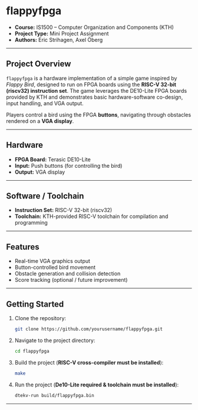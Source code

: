 # flappyfpga

- **Course:** IS1500 – Computer Organization and Components (KTH)
- **Project Type:** Mini Project Assignment
- **Authors:** Eric Strihagen, Axel Öberg

---

## Project Overview

`flappyfpga` is a hardware implementation of a simple game inspired by *Flappy Bird*, designed to run on FPGA boards using the **RISC-V 32-bit (riscv32) instruction set**. The game leverages the DE10-Lite FPGA boards provided by KTH and demonstrates basic hardware-software co-design, input handling, and VGA output.

Players control a bird using the FPGA **buttons**, navigating through obstacles rendered on a **VGA display**.

---

## Hardware

- **FPGA Board:** Terasic DE10-Lite
- **Input:** Push buttons (for controlling the bird)
- **Output:** VGA display

---

## Software / Toolchain

- **Instruction Set:** RISC-V 32-bit (riscv32)
- **Toolchain:** KTH-provided RISC-V toolchain for compilation and programming

---

## Features

- Real-time VGA graphics output
- Button-controlled bird movement
- Obstacle generation and collision detection
- Score tracking (optional / future improvement)

---

## Getting Started

1. Clone the repository:
   ```bash
   git clone https://github.com/yourusername/flappyfpga.git
   ```

2. Navigate to the project directory:
   ```bash
   cd flappyfpga
   ```

3. Build the project (**RISC-V cross-compiler must be installed**):
   ```bash
   make
   ```

4. Run the project (**De10-Lite required & toolchain must be installed**):
   ```bash
   dtekv-run build/flappyfpga.bin
   ```

---
